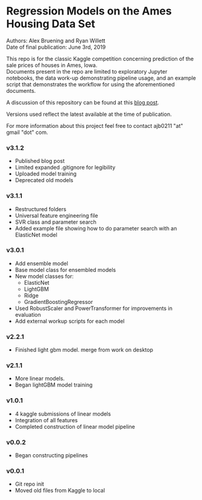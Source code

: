 # Regression Models on the Ames Housing Data Set
Authors: Alex Bruening and Ryan Willett       
Date of final publication: June 3rd, 2019

This repo is for the classic Kaggle competition concerning prediction of the sale prices of houses in Ames, Iowa.     
Documents present in the repo are limited to exploratory Jupyter notebooks, the data work-up demonstrating pipeline usage, and an example script that demonstrates the workflow for using the aforementioned documents.    

A discussion of this repository can be found at this [blog post](https://nycdatascience.com/blog/student-works/studying-regression-model-efficacy-on-the-ames-housing-data-set/).    

Versions used reflect the latest available at the time of publication.     


For more information about this project feel free to contact ajb0211 "at" gmail "dot" com.

### v3.1.2
  * Published blog post
  * Limited expanded .gitignore for legibility
  * Uploaded model training
  * Deprecated old models

### v3.1.1
 * Restructured folders
 * Universal feature engineering file
 * SVR class and parameter search
 * Added example file showing how to do parameter search with an ElasticNet model
 

### v3.0.1
 * Add ensemble model
 * Base model class for ensembled models
 * New model classes for:
    + ElasticNet
    + LightGBM
    + Ridge
    + GradientBoostingRegressor
 * Used RobustScaler and PowerTransformer for improvements in evaluation
 * Add external workup scripts for each model

### v2.2.1
 * Finished light gbm model. merge from work on desktop

### v2.1.1
 * More linear models.
 * Began lightGBM model training

### v1.0.1
 * 4 kaggle submissions of linear models
 * Integration of all features
 * Completed construction of linear model pipeline


### v0.0.2
 * Began constructing pipelines

### v0.0.1
 * Git repo init
 * Moved old files from Kaggle to local
